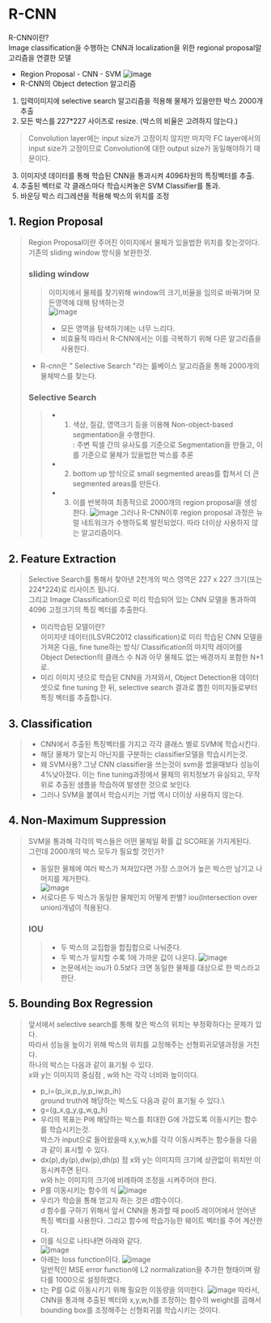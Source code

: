 # R-CNN
R-CNN이란?\
Image classification을 수행하는 CNN과 localization을 위한 regional proposal알고리즘을 연결한 모델
- Region Proposal - CNN - SVM 
![image](https://user-images.githubusercontent.com/70633080/102708762-3e4cd280-42e8-11eb-82ae-273588515824.png)
- R-CNN의 Object detection 알고리즘
1. 입력이미지에 selective search 알고리즘을 적용해 물체가 있을만한 박스 2000개 추출
2. 모든 박스를 227*227 사이즈로 resize. (박스의 비율은 고려하지 않는다.)
> Convolution layer에는 input size가 고정이지 않지만 마지막 FC layer에서의 input size가 고정이므로 Convolution에 대한 output size가 동일해야하기 때문이다.
3. 이미지넷 데이터를 통해 학습된 CNN을 통과시켜 4096차원의 특징벡터를 추출.
4. 추출된 벡터로 각 클래스마다 학습시켜놓은 SVM Classifier를 통과.
5. 바운딩 박스 리그레션을 적용해 박스의 위치를 조정

## 1. Region Proposal
> Region Proposal이란 주어진 이미지에서 물체가 있을법한 위치를 찾는것이다.\
> 기존의 sliding window 방식을 보완한것. 
> ### sliding window
> > 이미지에서 물체를 찾기위해 window의 크기,비율을 임의로 바꿔가며 모든영역에 대해 탐색하는것\
> > ![image](https://user-images.githubusercontent.com/70633080/102751575-64877680-43ab-11eb-805b-b4087ec78a36.png)
> > - 모든 영역을 탐색하기에는 너무 느리다.
> > - 비효율적
> > 따라서 R-CNN에서는 이를 극복하기 위해 다른 알고리즘을 사용한다.
> - R-cnn은 " Selective Search "라는 룰베이스 알고리즘을 통해 2000개의 물체박스를 찾는다.
> ### Selective Search
> > - 1. 색상, 질감, 영역크기 등을 이용해 Non-object-based segmentation을 수행한다.\
> > : 주변 픽셀 간의 유사도를 기준으로 Segmentation을 만들고, 이를 기준으로 물체가 있을법한 박스를 추론
> > - 2. bottom up 방식으로 small segmented areas를 합쳐서 더 큰 segmented areas를 만든다.
> > - 3. 이를 반복하여 최종적으로 2000개의 region proposal을 생성한다.
> > ![image](https://user-images.githubusercontent.com/70633080/102708835-c3d08280-42e8-11eb-872e-e4af63ccfb51.png)
> 그러나 R-CNN이후 region proposal 과정은 뉴럴 네트워크가 수행하도록 발전되었다. 따라 더이상 사용하지 않는 알고리즘이다.
## 2. Feature Extraction
> Selective Search를 통해서 찾아낸 2천개의 박스 영역은 227 x 227 크기(또는 224*224)로 리사이즈 됩니다.\
> 그리고 Image Classification으로 미리 학습되어 있는 CNN 모델을 통과하여 4096 고정크기의 특징 벡터를 추출한다.
> - 미리학습된 모델이란?\
> 이미지넷 데이터(ILSVRC2012 classification)로 미리 학습된 CNN 모델을 가져온 다음, fine tune하는 방식/
>  Classification의 마지막 레이어를 Object Detection의 클래스 수 N과 아무 물체도 없는 배경까지 포함한 N+1로.
> - 미리 이미지 넷으로 학습된 CNN을 가져와서, Object Detection용 데이터 셋으로 fine tuning 한 뒤, selective search 결과로 뽑힌 이미지들로부터 특징 벡터를 추출합니다.
## 3. Classification
> - CNN에서 추출된 특징벡터를 가지고 각각 클래스 별로 SVM에 학습시킨다.
> - 해당 물체가 맞는지 아닌지를 구분하는 classifier모델을 학습시키는것.
> - 왜 SVM사용?
> 그냥 CNN classifier을 쓰는것이 svm을 썼을때보다 성능이 4%낮아졌다. 이는 fine tuning과정에서 물체의 위치정보가 유실되고, 무작위로 추출된 샘플을 학습하여 발생한 것으로 보인다. 
> - 그러나 SVM을 붙여서 학습시키는 기법 역시 더이상 사용하지 않는다.
## 4. Non-Maximum Suppression
> SVM을 통과해 각각의 박스들은 어떤 물체일 확률 값 SCORE을 가지게된다. \
> 그런데 2000개의 박스 모두가 필요할 것인가? 
> - 동일한 물체에 여러 박스가 쳐져있다면 가장 스코어가 높은 박스만 남기고 나머지를 제거한다.\
> ![image](https://user-images.githubusercontent.com/70633080/102711339-40209100-42fc-11eb-9ec6-4474b6801c81.png)
> - 서로다른 두 박스가 동일한 물체인지 어떻게 판별?
> iou(Intersection over union)개념이 적용된다.
> ### IOU
> > - 두 박스의 교집합을 합집합으로 나눠준다.
> > - 두 박스가 일치할 수록 1에 가까운 값이 나온다.
> > ![image](https://user-images.githubusercontent.com/70633080/102711379-968dcf80-42fc-11eb-9b12-3d74ef429668.png)
> > - 논문에서는 iou가 0.5보다 크면 동일한 물체를 대상으로 한 박스라고 판단. 
## 5. Bounding Box Regression
> 앞서에서 selective search를 통해 찾은 박스의 위치는 부정확하다는 문제가 있다.\
> 따라서 성능을 높이기 위해 박스의 위치를 교정해주는 선형회귀모델과정을 거친다.\
> 하나의 박스는 다음과 같이 표기될 수 있다.\
> x와 y는 이미지의 중심점 , w와 h는 각각 너비와 높이이다.
> - p_i=(p_ix,p_iy,p_iw,p_ih)\
> ground truth에 해당하는 박스도 다음과 같이 표기될 수 있다.\
> - g=(g_x,g_y,g_w,g_h)
> - 우리의 목표는 P에 해당하는 박스를 최대한 G에 가깝도록 이동시키는 함수를 학습시키는것.\
> 박스가 input으로 들어왔을때 x,y,w,h를 각각 이동시켜주는 함수들을 다음과 같이 표시할 수 있다.
> - dx(p),dy(p),dw(p),dh(p)
> 점 x와 y는 이미지의 크기에 상관없이 위치만 이동시켜주면 된다.\
> w와 h는 이미지의 크기에 비례하여 조정을 시켜주어야 한다.
> - P를 이동시키는 함수의 식
> ![image](https://user-images.githubusercontent.com/70633080/102711871-28e3a280-4300-11eb-96de-8455e0faef65.png)
> - 우리가 학습을 통해 얻고자 하는 것은 d함수이다.\
>  d 함수를 구하기 위해서 앞서 CNN을 통과할 때 pool5 레이어에서 얻어낸 특징 벡터를 사용한다. 그리고 함수에 학습가능한 웨이트 벡터를 주어 계산한다.
> - 이를 식으로 나타내면 아래와 같다.\
>![image](https://user-images.githubusercontent.com/70633080/102748908-6c90e780-43a6-11eb-9dce-253debb7a07f.png)
> - 아래는 loss function이다.
> ![image](https://user-images.githubusercontent.com/70633080/102748999-94804b00-43a6-11eb-9134-fc0a6e654081.png)\
> 일반적인 MSE error function에 L2 normalization을 추가한 형태이며 람다를 1000으로 설정하였다.
> - t는 P를 G로 이동시키기 위해 필요한 이동량을 의미한다.
> ![image](https://user-images.githubusercontent.com/70633080/102749096-bb3e8180-43a6-11eb-90d7-f41d95e95498.png)
> 따라서, CNN을 통과해 추출된 벡터와 x,y,w,h를 조정하는 함수의 weight를 곱해서 bounding box를 조정해주는 선형회귀를 학습시키는 것이다.
